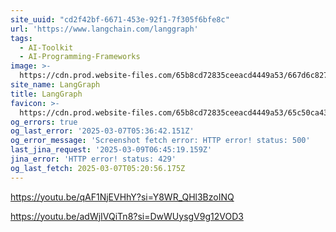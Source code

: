 ```yaml
---
site_uuid: "cd2f42bf-6671-453e-92f1-7f305f6bfe8c"
url: 'https://www.langchain.com/langgraph'
tags:
  - AI-Toolkit
  - AI-Programming-Frameworks
image: >-
  https://cdn.prod.website-files.com/65b8cd72835ceeacd4449a53/667d6c8272e5cfd84e5d11f4_LangGraph%20open%20graph-3.webp
site_name: LangGraph
title: LangGraph
favicon: >-
  https://cdn.prod.website-files.com/65b8cd72835ceeacd4449a53/65c50ca4352352dd6a747e69_favicon.png
og_errors: true
og_last_error: '2025-03-07T05:36:42.151Z'
og_error_message: 'Screenshot fetch error: HTTP error! status: 500'
last_jina_request: '2025-03-09T06:45:19.159Z'
jina_error: 'HTTP error! status: 429'
og_last_fetch: 2025-03-07T05:20:56.175Z
---
```


https://youtu.be/qAF1NjEVHhY?si=Y8WR_QHl3BzoINQ

https://youtu.be/adWjIVQiTn8?si=DwWUysgV9g12VOD3
